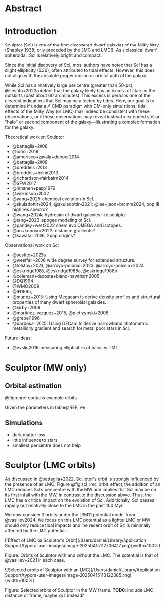 # Abstract



# Introduction

Sculptor (Scl) is one of the first discovered dwarf galaxies of the Milky Way (Shapley 1938; only preceded by the SMC and LMC!). As a classical dwarf spheroidal, Scl is relatively bright and compact. 

Since the initial discovery of Scl, most authors have noted that Scl has a slight ellipticity ($0.36$), often attributed to tidal effects. However, this does not align with the absolute proper motion or orbital path of the galaxy. 

While Scl has a relatively large pericentre (greater than 50kpc), @sestito+2023a detect that the galaxy likely has an excess of stars in the outskirts (past about 60 arcminutes). This excess is perhaps one of the clearest indications that Scl may be affected by tides. Here, our goal is to determine if under a $\Lambda$ CMD paradigm with DM-only simulations, tidal effects of the Milky Way (or LMC) may indeed be consistent with these observations, or if these observations may reveal instead a extended stellar "halo" or second component of the galaxy—illustrating a complex formation for the galaxy.





Theoretical work on Sculptor

- @battaglia+2008
- @iorio+2019
- @amorisco+zavala+deboer2014
- @battaglia+2008
- @breddels+2013
- @breddels+helmi2013
- @richardson+fairbairn2014
- @SFW2017
- @innanen+papp1979
- @wilkinson+2002
- @yang+2025: chemical evolution in Scl.
- @skuladottir+2024; @skuladottir+2021; @lee+jeon+bromm2024, pop III high res spectro?
- @wang+2024a hydrosim of dwarf galaxies like sculptor
- @tang+2023: apogee modeling of Scl.
- @pandey+west2022 chem evo OMEGA and isotopes.
- @an+koposov2022: distance gradients?
- @kawata+2006, 2pop origins?

Observational work on Scl

- @sestito+2023a
- @westfall+2006 wide degree survey for extended structure.
- @tolstoy+2023, @arroyo-polonio+2023, @arroyo-polonio+2024
- @eskridge1988, @eskridge1988a, @eskridge1988b
- @coleman+dacosta+bland-hawthorn2005
- @DQ1994
- @WMO2009
- @IH1995, 
- @munoz+2018: Using Megacam to derive density profiles and structural properties of many dwarf spheroidal galaxies.
- @kirby+2009
- @martinez-vazquez+2015, @pietrzynski+2008
- @grebel1996
- @barbosa+2025: Using DECam to derive narrowband photometric metallicity gradient and search for metal poor stars in Scl. 

Future ideas:

- @evslin2016: measuring ellipticities of halos w TMT.



# Sculptor (MW only)

## Orbital estimation

@fig:unref contains example orbits

Given the parameters in table@REF, we 

## Simulations



- dark matter loss
- little influence to stars
- smallest pericentre does not help





# Sculptor (LMC orbits)

As discussed in @battaglia+2022, Sculptor's orbit is strongly influenced by the presence of an LMC. Figure @fig:scl_lmc_orbit_effect, the addition of an LMC reduces Scl's pericentre with the MW and implies that Scl may be on its first infall with the MW, in contrast to the discussion above. Thus, the LMC has a critical impact on the evolution of Scl. Additionally, Scl passes rapidly but relatively close to the LMC in the past 100 Myr. 

We now consider 3 orbits under the L3M11 potential model from @vasiliev2024. We focus on this LMC potential as a lighter LMC or MW should only reduce tidal impacts and the recent orbit of Scl is minimally affected by the LMC potential. 



![Effect of LMC on Sculptor's Orbit](/Users/daniel/Library/Application Support/typora-user-images/image-20250415112706417.png){width=100%}

Figure: Orbits of Sculptor with and without the LMC. The potential is that of @vasiliev+2021 in each case. 



![Selected orbits of Sculptor with an LMC](/Users/daniel/Library/Application Support/typora-user-images/image-20250415113122385.png){width=100%}

Figure: Selected orbits of Sculptor in the MW frame. **TODO**: include LMC distance or frame, maybe xyz instead?